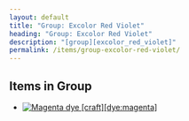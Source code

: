```yaml
---
layout: default
title: "Group: Excolor Red Violet"
heading: "Group: Excolor Red Violet"
description: "[group][excolor_red_violet]"
permalink: /items/group-excolor-red-violet/
---
```



## Items in Group

<ul class="list-items clearfix">
    <li><a href="{{site.baseurl}}/items/dye-magenta/"><img src="{{site.baseurl}}/assets/img/items/textures/dye_magenta.png" data-toggle="tooltip" title="Magenta dye [craft][dye:magenta]"></a></li>
</ul>
